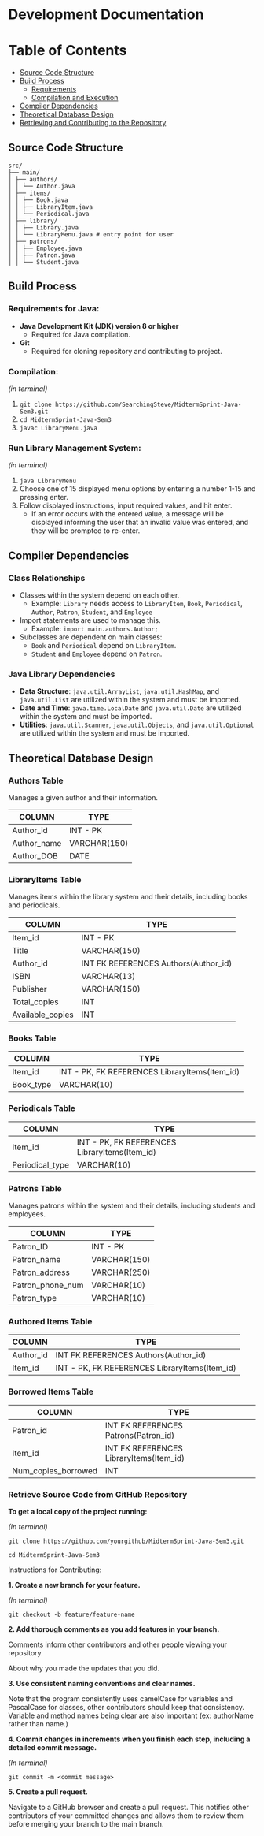 # Development Documentation

# Table of Contents

- [Source Code Structure](source-code-structure)
- [Build Process](build-process)
  - [Requirements](requirements)
  - [Compilation and Execution](compilation-and-execution)
- [Compiler Dependencies](compiler-dependencies)
- [Theoretical Database Design](theoretical-database-design)
- [Retrieving and Contributing to the Repository](retrieving-source-code-from-github-repository)

## Source Code Structure
```
src/
├── main/
│ ├── authors/
│ │ └── Author.java
│ ├── items/
│ │ ├── Book.java
│ │ ├── LibraryItem.java
│ │ └── Periodical.java
│ ├── library/
│ │ ├── Library.java
│ │ └── LibraryMenu.java # entry point for user
│ ├── patrons/
│ │ ├── Employee.java
│ │ ├── Patron.java
│ │ └── Student.java
```

## Build Process

### Requirements for Java:
- **Java Development Kit (JDK) version 8 or higher**
  - Required for Java compilation.
- **Git**
  - Required for cloning repository and contributing to project.

### Compilation:
_(in terminal)_
1. `git clone https://github.com/SearchingSteve/MidtermSprint-Java-Sem3.git`
2. `cd MidtermSprint-Java-Sem3`
3. `javac LibraryMenu.java`

### Run Library Management System:
_(in terminal)_
1. `java LibraryMenu`
2. Choose one of 15 displayed menu options by entering a number 1-15 and pressing enter.
3. Follow displayed instructions, input required values, and hit enter.
   - If an error occurs with the entered value, a message will be displayed informing the user that an invalid value was entered, and they will be prompted to re-enter.

## Compiler Dependencies

### Class Relationships
- Classes within the system depend on each other.
  - Example: `Library` needs access to `LibraryItem`, `Book`, `Periodical`, `Author`, `Patron`, `Student`, and `Employee`
- Import statements are used to manage this.
  - Example: `import main.authors.Author;`
- Subclasses are dependent on main classes:
  - `Book` and `Periodical` depend on `LibraryItem`.
  - `Student` and `Employee` depend on `Patron`.

### Java Library Dependencies
- **Data Structure**: `java.util.ArrayList`, `java.util.HashMap`, and `java.util.List` are utilized within the system and must be imported.
- **Date and Time**: `java.time.LocalDate` and `java.util.Date` are utilized within the system and must be imported.
- **Utilities**: `java.util.Scanner`, `java.util.Objects`, and `java.util.Optional` are utilized within the system and must be imported.

## Theoretical Database Design

### Authors Table
Manages a given author and their information.

| COLUMN      | TYPE       |
|-------------|------------|
| Author_id   | INT - PK   |
| Author_name | VARCHAR(150) |
| Author_DOB  | DATE       |

### LibraryItems Table
Manages items within the library system and their details, including books and periodicals.

| COLUMN          | TYPE                |
|-----------------|---------------------|
| Item_id         | INT - PK            |
| Title           | VARCHAR(150)        |
| Author_id       | INT FK REFERENCES Authors(Author_id) |
| ISBN            | VARCHAR(13)         |
| Publisher       | VARCHAR(150)        |
| Total_copies    | INT                 |
| Available_copies | INT                |

### Books Table

| COLUMN          | TYPE                 |
|-----------------|----------------------|
| Item_id       | INT - PK, FK REFERENCES LibraryItems(Item_id)             |
| Book_type | VARCHAR(10)         |

### Periodicals Table
| COLUMN          | TYPE                 |
|-----------------|----------------------|
| Item_id       | INT - PK, FK REFERENCES LibraryItems(Item_id)             |
| Periodical_type | VARCHAR(10)         |

### Patrons Table
Manages patrons within the system and their details, including students and employees.

| COLUMN          | TYPE                 |
|-----------------|----------------------|
| Patron_ID       | INT - PK             |
| Patron_name     | VARCHAR(150)         |
| Patron_address  | VARCHAR(250)         |
| Patron_phone_num | VARCHAR(10)         |
| Patron_type | VARCHAR(10)         |

<!-- Junctions for handling many to many -->
### Authored Items Table
| COLUMN          | TYPE                               |
|-----------------|------------------------------------|
| Author_id     | INT FK REFERENCES Authors(Author_id) | References the author                       |
| Item_id         | INT - PK, FK REFERENCES LibraryItems(Item_id) |

### Borrowed Items Table
| COLUMN             | TYPE                            |
|--------------------|---------------------------------|
| Patron_id          | INT FK REFERENCES Patrons(Patron_id) | 
| Item_id            | INT FK REFERENCES LibraryItems(Item_id) |
| Num_copies_borrowed | INT                            |
                   

### Retrieve Source Code from GitHub Repository

**To get a local copy of the project running:**

_(In terminal)_

`` git clone https://github.com/yourgithub/MidtermSprint-Java-Sem3.git ``

`cd MidtermSprint-Java-Sem3`

Instructions for Contributing:

**1. Create a new branch for your feature.**

_(In terminal)_

`git checkout -b feature/feature-name`

**2. Add thorough comments as you add features in your branch.**

Comments inform other contributors and other people viewing your repository

About why you made the updates that you did.

**3. Use consistent naming conventions and clear names.**

Note that the program consistently uses camelCase for variables and PascalCase for classes, other contributors should keep that consistency. Variable and method names being clear are also important (ex: authorName rather than name.)

**4. Commit changes in increments when you finish each step, including a detailed commit message.**

_(In terminal)_

`git commit -m <commit message>`

**5. Create a pull request.**

Navigate to a GitHub browser and create a pull request. This notifies other contributors of your committed changes and allows them to review them before merging your branch to the main branch.


